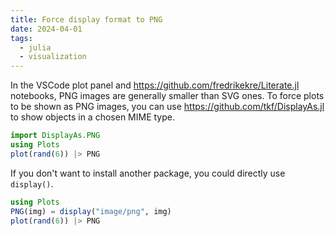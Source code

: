 ```yaml
---
title: Force display format to PNG
date: 2024-04-01
tags:
  - julia
  - visualization
---
```


In the VSCode plot panel and https://github.com/fredrikekre/Literate.jl notebooks, PNG images are generally smaller than SVG ones. To force plots to be shown as PNG images, you can use https://github.com/tkf/DisplayAs.jl to show objects in a chosen MIME type.

<!-- more -->

```julia
import DisplayAs.PNG
using Plots
plot(rand(6)) |> PNG
```

If you don't want to install another package, you could directly use `display()`.

```julia
using Plots
PNG(img) = display("image/png", img)
plot(rand(6)) |> PNG
```
